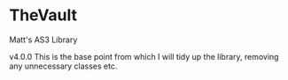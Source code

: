 TheVault
========

Matt's AS3 Library


v4.0.0
This is the base point from which I will tidy up the library, removing any unnecessary classes etc.
